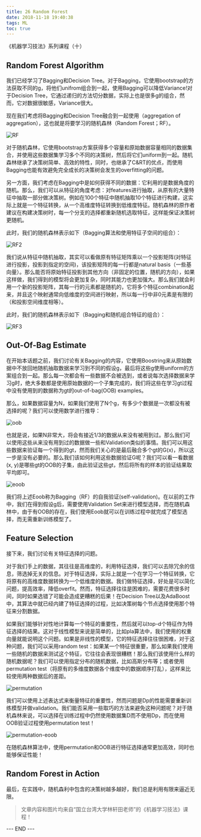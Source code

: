 ```yaml
---
title: 26 Random Forest
date: 2018-11-18 19:40:38
tags: ML
toc: true
---
```


《机器学习技法》系列课程（十）

<!-- more -->

## Random Forest Algorithm
我们已经学习了Bagging和Decision Tree。对于Bagging，它使用bootstrap的方法获取不同的g，将他们unifrom组合到一起，使用Bagging可以降低Variance!对于Decision Tree，它通过递归的方法切分数据，实际上也是很多g的组合，然而，它对数据很敏感，Variance很大。

现在我们考虑将Bagging和Decision Tree融合到一起使用（aggregation of aggregation），这也就是将要学习的随机森林（Random Forest；RF）。

 ![RF](1.png) 

对于随机森林，它使用bootstrap方案获得多个容量和原始数据容量相同的数据集合，并使用这些数据集学习多个不同的决策树，然后将它们uniform到一起。随机森林继承了决策树简单、高效的特性，同时，也继承了C&RT的优点，而使用Bagging也能有效避免完全成长的决策树会发生的overfitting的问题。

另一方面，我们考虑在Bagging中是如何获得不同的数据：它利用的是数据角度的随机。那么，我们可以从特征的角度考虑：对features进行抽取，从原有的大量特征中抽取一部分做决策树。例如在100个特征中随机抽取10个特征进行构建，这实际上就是一个特征转换，从一个高维度特征转换到低维度特征。随机森林的原作者建议在构建决策树时，每一个分支的选择都重新随机选取特征，这样能保证决策树更随机。

此时，我们的随机森林表示如下（Bagging算法和使用特征子空间的组合）：

 ![RF2](2.png) 

我们说从特征中随机抽取，其实可以看做原有特征矩阵乘以一个投影矩阵(对特征进行投影，投影到指定的空间)，该投影矩阵的每一行都是natural basis（一些基向量）。那么能否将原始特征投影到其他方向（非固定的位置，随机的方向），如果这样做，我们得到的模型将会更加复杂，同时其能力也更加强大。那么我们就会利用一个新的投影矩阵，其每一行的元素都是随机的，它将多个特征combination起来，并且这个映射通常向低维度的空间进行映射，所以每一行中非0元素是有限的（和投影空间维度相等）。

此时，我们的随机森林表示如下（Bagging和随机组合特征的组合）：

 ![RF3](3.png) 

## Out-Of-Bag Estimate
在开始本话题之前，我们讨论有关Bagging的内容，它使用Boostring来从原始数据中不放回地随机抽取数据来学习到不同的假设g，最后将这些g使用uniform的方案组合到一起。那么每一次都会有一些数据不会被选到，或者说每次选择数据来学习g时，绝大多数都是使用原始数据的一个子集完成的，我们将这些在学习gt过程中没有使用到的数据称为gt的out-of-bag(OOB) examples。

那么，如果数据容量为N，如果我们使用了N个g，有多少个数据是一次都没有被选择的呢？我们可以使用数学进行推导：

 ![oob](4.png) 

也就是说，如果N非常大，将会有接近1/3的数据从来没有被用到过。那么我们可以使用这些从来没有用到过的数据做一些和Validation类似的事情。我们可以用这些数据来验证每一个得到的gt，然而我们关心的是最后融合多个gt的G(x)，所以这一步是没有必要的。那么我们该如何利用这些数据验证G呢？我们可以看一看数据(x, y)是哪些gt的OOB的子集，由此验证这些gt，然后将所有的样本的验证结果取平均即可。

 ![eoob](5.png) 

我们将上述Eoob称为Bagging（RF）的自我验证(self-validation)。在以前的工作中，我们在得到假设g后，需要使用Validation Set来进行模型选择，而在随机森林中，由于有OOB的存在，我们使用Eoob就可以在训练过程中就完成了模型选择，而无需重新训练模型了。


## Feature Selection
接下来，我们讨论有关特征选择的问题。

对于我们手上的数据，其往往是高维度的，利用特征选择，我们可以去除冗余的信息，筛选掉无关的信息。对于特征选择，实际上就是一个在学习一个特征转换，它将原有的高维度数据转换为一个低维度的数据。我们做特征选择，好处是可以简化问题，提高效率，降低overfit。然而，特征选择往往是困难的，需要花费很多时间，同时如果选错了可能会造成更糟糕的后果！在Decision Tree以及AdaBoost中，其算法中就已经内建了特征选择的过程，比如决策树每个节点选择使用那个特征来分割数据。

如果我们能够针对性地计算每一个特征的重要性，然后就可以top-d个特征作为特征选择的结果。这对于线性模型来说是简单的，比如pla算法中，我们使用的权重向量就能说明这个问题。如果是非线性的模型，它的特征选择往往很困难，对于这种问题，我们可以采用random test：如果某一个特征很重要，那么如果我们使用一些随机的数据来测试这个特征，它往往会表现很糟糕！那么我们该使用什么样的随机数据呢？我们可以使用指定分布的随机数据，比如高斯分布等；或者使用permutation test（将原有的多维度数据各个维度中的数据顺序打乱），这样来比较使用两种数据后的差距。

 ![permutation](6.png) 

我们可以使用上述表达式来衡量特征的重要性，然而问题是Dp的性能需要重新训练模型并做validation。我们能否采用一些取巧的方法来避免这种问题呢？对于随机森林来说，可以选择在训练过程中仍然使用数据集D而不使用Dp，而在使用OOB验证过程使用permutation test！

 ![permutation-eoob](7.png) 

在随机森林算法中，使用permutation和OOB进行特征选择通常更加高效，同时也能够保证性能！


## Random Forest in Action
最后，在实践中，随机森利中包含的决策树越多越好，我们总是利用有限来逼近无限。

> 文章内容和图片均来自“国立台湾大学林轩田老师”的《机器学习技法》课程！

--- END --- 
